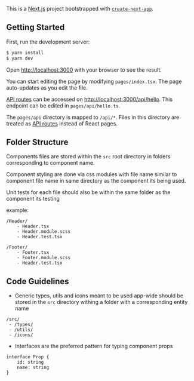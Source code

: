 This is a [Next.js](https://nextjs.org/) project bootstrapped with [`create-next-app`](https://github.com/vercel/next.js/tree/canary/packages/create-next-app).

## Getting Started

First, run the development server:

```bash
$ yarn install
$ yarn dev
```

Open [http://localhost:3000](http://localhost:3000) with your browser to see the result.

You can start editing the page by modifying `pages/index.tsx`. The page auto-updates as you edit the file.

[API routes](https://nextjs.org/docs/api-routes/introduction) can be accessed on [http://localhost:3000/api/hello](http://localhost:3000/api/hello). This endpoint can be edited in `pages/api/hello.ts`.

The `pages/api` directory is mapped to `/api/*`. Files in this directory are treated as [API routes](https://nextjs.org/docs/api-routes/introduction) instead of React pages.

## Folder Structure

Components files are stored within the `src` root directory in folders corresponding to component name.

Component styling are done via css modules with file name similar to component file name in same directory as the component its being used.

Unit tests for each file should also be within the same folder as the component its testing

example:

```
/Header/
	- Header.tsx
	- Header.module.scss
	- Header.test.tsx

/Footer/
	- Footer.tsx
	- Footer.module.scss
	- Header.test.tsx
```

## Code Guidelines

- Generic types, utils and icons meant to be used app-wide should be stored in the `src` directory withing a folder with a corresponding entity name

```
/src/
 - /types/
 - /utils/
 - /icons/
```

- Interfaces are the preferred pattern for typing component props

```
interface Prop {
	id: string
	name: string
}
```
